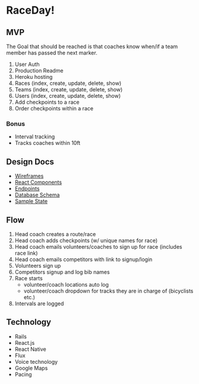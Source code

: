 # RaceDay!
## MVP
The Goal that should be reached is that coaches know when/if a team member has passed the next marker.
  1. User Auth
  2. Production Readme
  3. Heroku hosting
  4. Races (index, create, update, delete, show)
  5. Teams (index, create, update, delete, show)
  6. Users (index, create, update, delete, show)
  7. Add checkpoints to a race
  8. Order checkpoints within a race

###  Bonus
  - Interval tracking
  - Tracks coaches within 10ft

## Design Docs
  - [Wireframes]()
  - [React Components](https://github.com/craigtscott/RaceDay/blob/master/docs/component_hierarchy.md)
  - [Endpoints](https://github.com/craigtscott/RaceDay/blob/master/docs/api_endpoints.md)
  - [Database Schema](https://github.com/craigtscott/RaceDay/blob/master/docs/schema.md)
  - [Sample State](https://github.com/craigtscott/RaceDay/blob/master/docs/sample_state.md)

## Flow
  1. Head coach creates a route/race
  2. Head coach adds checkpoints (w/ unique names for race)
  3. Head coach emails volunteers/coaches to sign up for race (includes race link)
  4. Head coach emails competitors with link to signup/login
  5. Volunteers sign up
  6. Competitors signup and log bib names
  7. Race starts
      - volunteer/coach locations auto log
      - volunteer/coach dropdown for tracks they are in charge of (bicyclists etc.)
  8. Intervals are logged

## Technology
  * Rails
  * React.js
  * React Native
  * Flux
  * Voice technology
  * Google Maps
  * Pacing
